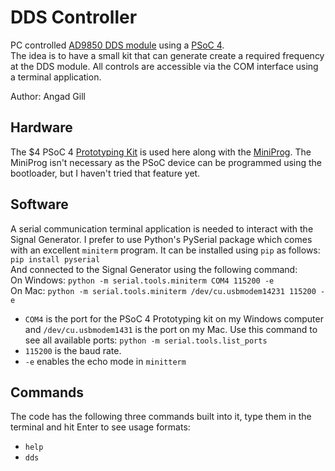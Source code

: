 # DDS Controller
PC controlled [AD9850 DDS module](http://artofcircuits.com/product/ad9850-dds-module) using a [PSoC 4](http://www.cypress.com/products/32-bit-arm-cortex-m0-psoc-4).  
The idea is to have a small kit that can generate create a required frequency at the DDS module.
All controls are accessible via the COM interface using a terminal application.

Author: Angad Gill

## Hardware  
The $4 PSoC 4 [Prototyping Kit](http://www.cypress.com/documentation/development-kitsboards/psoc-4-cy8ckit-049-4xxx-prototyping-kitshttp://www.cypress.com/documentation/development-kitsboards/psoc-4-cy8ckit-049-4xxx-prototyping-kits) is used here along with the [MiniProg](http://www.cypress.com/documentation/development-kitsboards/cy8ckit-002-psoc-miniprog3-program-and-debug-kit). 
The MiniProg isn't necessary as the PSoC device can be programmed using the bootloader, but I haven't tried that feature yet. 

## Software
A serial communication terminal application is needed to interact with the Signal Generator. I prefer to use Python's PySerial package which comes with an excellent `miniterm` program. It can be installed using `pip` as follows:  
```pip install pyserial```  
And connected to the Signal Generator using the following command:  
On Windows: ```python -m serial.tools.miniterm COM4 115200 -e```  
On Mac: ```python -m serial.tools.miniterm /dev/cu.usbmodem14231 115200 -e```  
  - `COM4` is the port for the PSoC 4 Prototyping kit on my Windows computer and `/dev/cu.usbmodem1431` is the port on my Mac. Use this command to see all available ports: `python -m serial.tools.list_ports`  
  - `115200` is the baud rate. 
  - `-e` enables the echo mode in `minitterm`  


## Commands  
The code has the following three commands built into it, type them in the terminal and hit Enter to see usage formats:
- `help`
- `dds`
